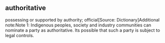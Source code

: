 ## authoritative

possessing or supported by authority; official[Source: Dictionary]Additional note:Note 1: Indigenous peoples, society and industry communities can nominate a party as authoritative. Its possible that such a party is subject to legal controls.


